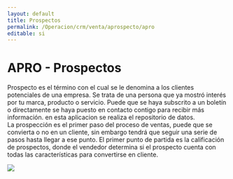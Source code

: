```yaml
---
layout: default
title: Prospectos
permalink: /Operacion/crm/venta/aprospecto/apro
editable: si
---
```


# APRO - Prospectos

Prospecto es el término con el cual se le denomina a los clientes potenciales de una empresa. Se trata de una persona que ya mostró interés por tu marca, producto o servicio. Puede que se haya subscrito a un boletín o directamente se haya puesto en contacto contigo para recibir más información. en esta aplicacion se realiza el repositorio de datos.  
La prospección es el primer paso del proceso de ventas, puede que se convierta o no en un cliente, sin embargo tendrá que seguir una serie de pasos hasta llegar a ese punto. El primer punto de partida es la calificación de prospectos, donde el vendedor determina si el prospecto cuenta con todas las características para convertirse en cliente.

![](bubi3.png)







